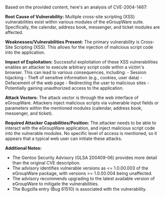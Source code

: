 Based on the provided content, here's an analysis of CVE-2004-1467:

**Root Cause of Vulnerability:**
Multiple cross-site scripting (XSS) vulnerabilities exist within various modules of the eGroupWare suite. Specifically, the calendar, address book, messenger, and ticket modules are affected.

**Weaknesses/Vulnerabilities Present:**
The primary vulnerability is Cross-Site Scripting (XSS). This allows for the injection of malicious script code into the application.

**Impact of Exploitation:**
Successful exploitation of these XSS vulnerabilities enables an attacker to execute arbitrary script code within a victim's browser. This can lead to various consequences, including:
    - Session hijacking
    - Theft of sensitive information (e.g., cookies, user data)
    - Defacement of the web page
    - Redirecting the user to malicious sites
    - Potentially gaining unauthorized access to the application.

**Attack Vectors:**
The attack vector is through the web interface of eGroupWare. Attackers inject malicious scripts via vulnerable input fields or parameters within the mentioned modules (calendar, address book, messenger, and ticket).

**Required Attacker Capabilities/Position:**
The attacker needs to be able to interact with the eGroupWare application, and inject malicious script code into the vulnerable modules. No specific level of access is mentioned, so it appears that a typical web user can initiate these attacks.

**Additional Notes:**
- The Gentoo Security Advisory (GLSA 200409-06) provides more detail than the original CVE description.
- The advisory identifies vulnerable versions as <= 1.0.00.003 of the eGroupWare package, with versions >= 1.0.00.004 being unaffected.
- The advisory recommends upgrading to the latest available version of eGroupWare to mitigate the vulnerabilities.
- The Bugzilla entry (Bug 61510) is associated with the vulnerability.
